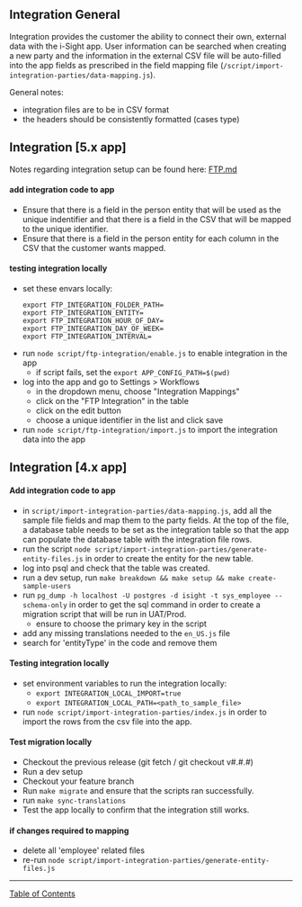 ## Integration General

Integration provides the customer the ability to connect their own, external data with the i-Sight app. User information can be searched when creating a new party and the information in the external CSV file will be auto-filled into the app fields as prescribed in the field mapping file (`/script/import-integration-parties/data-mapping.js`).

General notes:
- integration files are to be in CSV format
- the headers should be consistently formatted (cases type)


## Integration [5.x app]
Notes regarding integration setup can be found here:
[FTP.md](https://github.com/i-Sight/config_pro_base_v5/blob/v5.3.x/FTP.md)

#### add integration code to app
- Ensure that there is a field in the person entity that will be used as the  unique indentifier and that there is a field in the CSV that will be mapped to the unique identifier.
- Ensure that there is a field in the person entity for each column in the CSV that the customer wants mapped.

#### testing integration locally
- set these envars locally:
	```
	export FTP_INTEGRATION_FOLDER_PATH=
	export FTP_INTEGRATION_ENTITY=
	export FTP_INTEGRATION_HOUR_OF_DAY=
	export FTP_INTEGRATION_DAY_OF_WEEK=
	export FTP_INTEGRATION_INTERVAL=
	```
- run `node script/ftp-integration/enable.js` to enable integration in the app
	- if script fails, set the `export APP_CONFIG_PATH=$(pwd)`
- log into the app and go to Settings > Workflows
	- in the dropdown menu, choose "Integration Mappings"
	- click on the "FTP Integration" in the table
	- click on the edit button
	- choose a unique identifier in the list and click save
- run `node script/ftp-integration/import.js` to import the integration data into the app

## Integration [4.x app]

#### Add integration code to app
- in `script/import-integration-parties/data-mapping.js`, add all the sample file fields and map them to the party fields. At the top of the file, a database table needs to be set as the integration table so that the app can populate the database table with the integration file rows.
- run the script `node script/import-integration-parties/generate-entity-files.js` in order to create
the entity for the new table.
- log into psql and check that the table was created.
- run a dev setup, run `make breakdown && make setup && make create-sample-users`
- run `pg_dump -h localhost -U postgres -d isight -t sys_employee --schema-only` in order to get the sql command in order to create a migration script that will be run in UAT/Prod.
	- ensure to choose the primary key in the script
- add any missing translations needed to the `en_US.js` file
- search for 'entityType' in the code and remove them

#### Testing integration locally
- set environment variables to run the integration locally:
	- `export INTEGRATION_LOCAL_IMPORT=true`
	- `export INTEGRATION_LOCAL_PATH=<path_to_sample_file>`
- run `node script/import-integration-parties/index.js` in order to import the rows from the csv file
into the app.

#### Test migration locally
- Checkout the previous release (git fetch / git checkout v#.#.#)
- Run a dev setup
- Checkout your feature branch
- Run `make migrate` and ensure that the scripts ran successfully.
- run `make sync-translations`
- Test the app locally to confirm that the integration still works.

#### if changes required to mapping
- delete all 'employee' related files
- re-run `node script/import-integration-parties/generate-entity-files.js`


***
[Table of Contents](../README.md)
